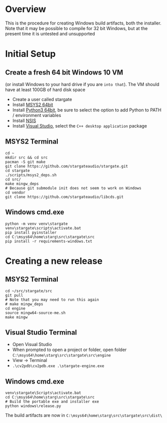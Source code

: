 # Overview
This is the procedure for creating Windows build artifacts, both the installer.
Note that it may be possible to compile for 32 bit Windows, but at the
present time it is untested and unsupported

# Initial Setup
## Create a fresh 64 bit Windows 10 VM
(or install Windows to your hard drive if you are `into that`).
The VM should have at least 100GB of hard disk space

- Create a user called stargate
- Install [MSYS2 64bit](https://www.msys2.org/wiki/MSYS2-installation/)
- Install [Python3 64bit](https://www.python.org/downloads/windows/), be sure
  to select the option to add Python to PATH / environment variables
- Install [NSIS](https://nsis.sourceforge.io/Download)
- Install [Visual Studio](https://visualstudio.microsoft.com/downloads/),
  select the `C++ desktop application` package

## MSYS2 Terminal
```
cd ~
mkdir src && cd src
pacman -S git make
git clone https://github.com/stargateaudio/stargate.git
cd stargate
./scripts/msys2_deps.sh
cd src/
make mingw_deps
# Because git submodule init does not seem to work on Windows
cd vendor
git clone https://github.com/stargateaudio/libcds.git
```

## Windows cmd.exe
```
python -m venv venv\stargate
venv\stargate\scripts\activate.bat
pip install pyinstaller
cd C:\msys64\home\starg\src\stargate\src
pip install -r requirements-windows.txt
```

# Creating a new release
## MSYS2 Terminal
```
cd ~/src/stargate/src
git pull
# Note that you may need to run this again
# make mingw_deps
cd engine
source mingw64-source-me.sh
make mingw
```

## Visual Studio Terminal
- Open Visual Studio
- When prompted to open a project or folder,
  open folder `C:\msys64\home\starg\src\stargate\src\engine`
- View -> Terminal
- `.\cv2pdb\cv2pdb.exe .\stargate-engine.exe`

## Windows cmd.exe
```
venv\stargate\Scripts\activate.bat
cd C:\msys64\home\starg\src\stargate\src
# Build the portable exe and installer exe
python windows\release.py
```

The build artifacts are now in `C:\msys64\home\starg\src\stargate\src\dist\`
